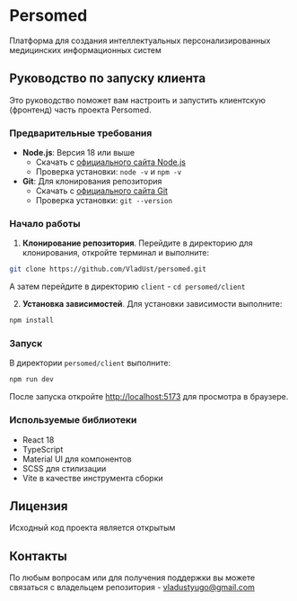 # Persomed

Платформа для создания интеллектуальных персонализированных медицинских информационных систем

## Руководство по запуску клиента

Это руководство поможет вам настроить и запустить клиентскую (фронтенд) часть проекта Persomed.

### Предварительные требования

- **Node.js**: Версия 18 или выше
  - Скачать с [официального сайта Node.js](https://nodejs.org/)
  - Проверка установки: `node -v` и `npm -v`
- **Git**: Для клонирования репозитория
  - Скачать с [официального сайта Git](https://git-scm.com/downloads)
  - Проверка установки: `git --version`

### Начало работы

1. **Клонирование репозитория**. Перейдите в директорию для клонирования, откройте терминал и выполните:

```bash
git clone https://github.com/VladUst/persomed.git

```

А затем перейдите в директорию `client` - `cd persomed/client`

2. **Установка зависимостей**. Для установки зависимости выполните:

```bash
npm install
```

### Запуск

В директории `persomed/client` выполните:

```bash
npm run dev
```

После запуска откройте [http://localhost:5173](http://localhost:5173) для просмотра в браузере.

### Используемые библиотеки

- React 18
- TypeScript
- Material UI для компонентов
- SCSS для стилизации
- Vite в качестве инструмента сборки

## Лицензия

Исходный код проекта является открытым

## Контакты

По любым вопросам или для получения поддержки вы можете связаться с владельцем репозитория - vladustyugo@gmail.com
